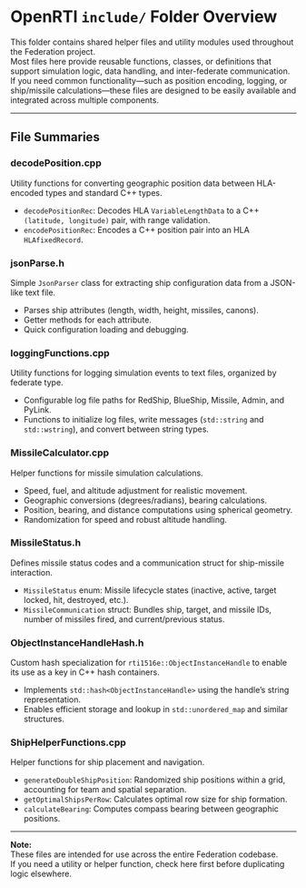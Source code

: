 # OpenRTI `include/` Folder Overview

This folder contains shared helper files and utility modules used throughout the Federation project.  
Most files here provide reusable functions, classes, or definitions that support simulation logic, data handling, and inter-federate communication.  
If you need common functionality—such as position encoding, logging, or ship/missile calculations—these files are designed to be easily available and integrated across multiple components.

---

## File Summaries

### decodePosition.cpp

Utility functions for converting geographic position data between HLA-encoded types and standard C++ types.

- `decodePositionRec`: Decodes HLA `VariableLengthData` to a C++ `(latitude, longitude)` pair, with range validation.
- `encodePositionRec`: Encodes a C++ position pair into an HLA `HLAfixedRecord`.

### jsonParse.h

Simple `JsonParser` class for extracting ship configuration data from a JSON-like text file.

- Parses ship attributes (length, width, height, missiles, canons).
- Getter methods for each attribute.
- Quick configuration loading and debugging.

### loggingFunctions.cpp

Utility functions for logging simulation events to text files, organized by federate type.

- Configurable log file paths for RedShip, BlueShip, Missile, Admin, and PyLink.
- Functions to initialize log files, write messages (`std::string` and `std::wstring`), and convert between string types.

### MissileCalculator.cpp

Helper functions for missile simulation calculations.

- Speed, fuel, and altitude adjustment for realistic movement.
- Geographic conversions (degrees/radians), bearing calculations.
- Position, bearing, and distance computations using spherical geometry.
- Randomization for speed and robust altitude handling.

### MissileStatus.h

Defines missile status codes and a communication struct for ship-missile interaction.

- `MissileStatus` enum: Missile lifecycle states (inactive, active, target locked, hit, destroyed, etc.).
- `MissileCommunication` struct: Bundles ship, target, and missile IDs, number of missiles fired, and current/previous status.

### ObjectInstanceHandleHash.h

Custom hash specialization for `rti1516e::ObjectInstanceHandle` to enable its use as a key in C++ hash containers.

- Implements `std::hash<ObjectInstanceHandle>` using the handle’s string representation.
- Enables efficient storage and lookup in `std::unordered_map` and similar structures.

### ShipHelperFunctions.cpp

Helper functions for ship placement and navigation.

- `generateDoubleShipPosition`: Randomized ship positions within a grid, accounting for team and spatial separation.
- `getOptimalShipsPerRow`: Calculates optimal row size for ship formation.
- `calculateBearing`: Computes compass bearing between geographic positions.

---

**Note:**  
These files are intended for use across the entire Federation codebase.  
If you need a utility or helper function, check here first before duplicating logic elsewhere.
